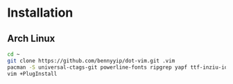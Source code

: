 # Installation

## Arch Linux
```bash
cd ~
git clone https://github.com/bennyyip/dot-vim.git .vim
pacman -S universal-ctags-git powerline-fonts ripgrep yapf ttf-inziu-iosevka --needed
vim +PlugInstall
```
